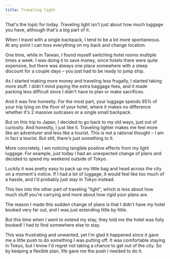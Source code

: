 ```yaml
---
title: Traveling light
---
```

That's the topic for today. Traveling light isn't just about how much luggage you have, although that's a big part of it.

When I travel with a single backpack, I tend to be a lot more spontaneous. At any point I can toss everything on my back and change location.

One time, while in Taiwan, I found myself switching hotel rooms multiple times a week. I was doing it to save money, since hotels there were quite expensive, but there was always one place somewhere with a steep discount for a couple days – you just had to be ready to jump ship.

As I started making more money and traveling less frugally, I started taking more stuff. I didn't mind paying the extra baggage fees, and it made packing less difficult since I didn't have to plan or make sacrifices. 

And it was fine honestly. For the most part, your luggage spends 95% of your trip lying on the floor of your hotel, where it makes no difference whether it's 2 massive suitcases or a single small backpack.

But on this trip to Japan, I decided to go back to my old ways, just out of curiosity. And honestly, I just like it. Traveling lighter makes me feel more like an adventurer and less like a tourist. This is not a rational thought – I am in fact a tourist. But still, there's just something to it.

More concretely, I am noticing tangible positive effects from my light luggage. For example, just today I had an unexpected change of plans and decided to spend my weekend outside of Tokyo. 

Luckily it was pretty easy to pack up my little bag and head across the city on a moment's notice. If I had a lot of luggage, it would feel like too much of a hassle, and I'd probably just stay in Tokyo instead. 

This ties into the other part of traveling "light", which is less about how much stuff you're carrying and more about how rigid your plans are.

The reason I made this sudden change of plans is that I didn't have my hotel booked very far out, and I was just extending little by little.

But this time when I went to extend my stay, they told me the hotel was fully booked! I had to find somewhere else to stay.

This was frustrating and unwanted, yet I'm glad it happened since it gave me a little push to do something I was putting off. It was comfortable staying in Tokyo, but I know I'd regret not taking a chance to get out of the city. So by keeping a flexible plan, life gave me the push I needed to do it.


